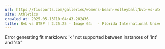 ```yaml
---
url: https://fiusports.com/galleries/womens-beach-volleyball/bvb-vs-utep-2-25-25/image-64/356/62744
site: Athletics
crawled_at: 2025-05-13T10:04:43.202436
title: Bvb vs UTEP | 2.25.25 - Image 64:  - Florida International University
---
```


Error generating fit markdown: '<' not supported between instances of 'int' and 'str'